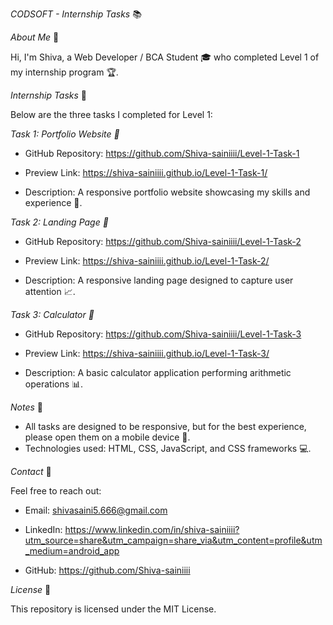 *_CODSOFT - Internship Tasks_* 📚


*_About Me_* 👋


Hi, I'm Shiva, a Web Developer / BCA Student 🎓 who completed Level 1 of my internship program 🏆.


*_Internship Tasks_* 📝


Below are the three tasks I completed for Level 1:


*Task 1: Portfolio Website 📄*

- GitHub Repository:
  https://github.com/Shiva-sainiiii/Level-1-Task-1
  
- Preview Link:
   https://shiva-sainiiii.github.io/Level-1-Task-1/
  
- Description: A responsive portfolio website showcasing my skills and experience 💼.


*Task 2: Landing Page 🛬*

- GitHub Repository:
  https://github.com/Shiva-sainiiii/Level-1-Task-2
  
- Preview Link: https://shiva-sainiiii.github.io/Level-1-Task-2/

- Description: A responsive landing page designed to capture user attention 📈.


*Task 3: Calculator 🤔*

- GitHub Repository: https://github.com/Shiva-sainiiii/Level-1-Task-3
   
- Preview Link:
  https://shiva-sainiiii.github.io/Level-1-Task-3/
  
- Description: A basic calculator application performing arithmetic operations 📊.


*_Notes_* 📝


- All tasks are designed to be responsive, but for the best experience, please open them on a mobile device 📱.
- Technologies used: HTML, CSS, JavaScript, and CSS frameworks 💻.


*_Contact_* 📲


Feel free to reach out:


- Email:
  shivasaini5.666@gmail.com
   
- LinkedIn: https://www.linkedin.com/in/shiva-sainiiii?utm_source=share&utm_campaign=share_via&utm_content=profile&utm_medium=android_app

  
  
- GitHub:
  https://github.com/Shiva-sainiiii

  


*_License_* 📜


This repository is licensed under the MIT License.
